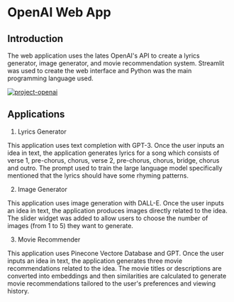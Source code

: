 # OpenAI Web App

## Introduction

The web application uses the lates OpenAI's API to create a lyrics generator, image generator, and movie recommendation system. Streamlit was used to create the web interface and Python was the main programming language used.

[![project-openai](https://img.youtube.com/vi/MliHRrp4v-E/0.jpg)](https://youtu.be/MliHRrp4v-E)

## Applications

1. Lyrics Generator

This application uses text completion with GPT-3. Once the user inputs an idea in text, the application generates lyrics for a song which consists of verse 1, pre-chorus, chorus, verse 2, pre-chorus, chorus, bridge, chorus and outro. The prompt used to train the large language model specifically mentioned that the lyrics should have some rhyming patterns. 

2. Image Generator

This application uses image generation with DALL-E. Once the user inputs an idea in text, the application produces images directly related to the idea. The slider widget was added to allow users to choose the number of images (from 1 to 5) they want to generate. 

3. Movie Recommender

This application uses Pinecone Vectore Database and GPT. Once the user inputs an idea in text, the application generates three movie recommendations related to the idea. The movie titles or descriptions are converted into embeddings and then similarities are calculated to generate movie recommendations tailored to the user's preferences and viewing history.

